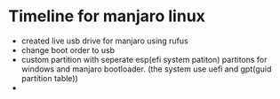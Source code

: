 # Timeline for manjaro linux

* created live usb drive for manjaro using rufus
* change boot order to usb
* custom partition with seperate esp(efi system patiton) partitons for windows and manjaro bootloader. (the system use uefi and gpt(guid partition table))
* 